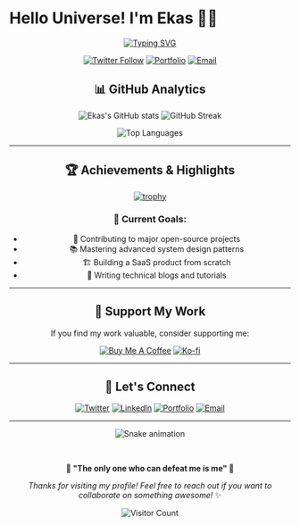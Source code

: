 # Hello Universe! I'm Ekas 👨‍💻

<div align="center">
  
[![Typing SVG](https://readme-typing-svg.herokuapp.com?font=Fira+Code&weight=600&size=28&duration=4000&pause=1000&color=00D8FF&center=true&vCenter=true&width=600&lines=Full+Stack+Developer;Problem+Solver;DSA+Enthusiast;Open+Source+Contributor)](https://git.io/typing-svg)

[![Twitter Follow](https://img.shields.io/twitter/follow/ekas_7?style=for-the-badge&logo=twitter&color=1DA1F2&labelColor=000000)](https://twitter.com/ekas_7)
[![Portfolio](https://img.shields.io/badge/Portfolio-ekas.site-FF6B6B?style=for-the-badge&logo=google-chrome&logoColor=white&labelColor=000000)](https://ekas.site)
[![Email](https://img.shields.io/badge/Email-Contact%20Me-4ECDC4?style=for-the-badge&logo=gmail&logoColor=white&labelColor=000000)](mailto:ekasatwal.work@gmail.com)


## 📊 GitHub Analytics

<div align="center">
  
![Ekas's GitHub stats](https://github-readme-stats-sigma-five.vercel.app/api?username=ekas-7&show_icons=true&theme=tokyonight&count_private=true&hide_border=true&bg_color=0D1117&title_color=00D8FF&icon_color=00D8FF&text_color=C9D1D9)
![GitHub Streak](https://github-readme-streak-stats.herokuapp.com/?user=ekas-7&theme=tokyonight&hide_border=true&background=0D1117&stroke=00D8FF&ring=00D8FF&fire=FF6B6B&currStreakNum=C9D1D9)

</div>

<div align="center">
  
![Top Languages](https://github-readme-stats-sigma-five.vercel.app/api/top-langs/?username=ekas-7&layout=compact&theme=tokyonight&hide_border=true&bg_color=0D1117&title_color=00D8FF&text_color=C9D1D9&hide=html,css)

</div>

---

## 🏆 Achievements & Highlights

<div align="center">

[![trophy](https://github-profile-trophy.vercel.app/?username=ekas-7&theme=tokyonight&no-frame=true&no-bg=true&margin-w=4&column=7)](https://github.com/ryo-ma/github-profile-trophy)

</div>

### 🎯 Current Goals:
- 🚀 Contributing to major open-source projects
- 📚 Mastering advanced system design patterns
- 🏗️ Building a SaaS product from scratch
- 📝 Writing technical blogs and tutorials

---

## 💝 Support My Work

<div align="center">

If you find my work valuable, consider supporting me:

[![Buy Me A Coffee](https://img.shields.io/badge/Buy_Me_A_Coffee-FFDD00?style=for-the-badge&logo=buy-me-a-coffee&logoColor=black)](https://buymeacoffee.com/ekas7)
[![Ko-fi](https://img.shields.io/badge/Ko--fi-F16061?style=for-the-badge&logo=ko-fi&logoColor=white)](https://ko-fi.com/ekas7)

</div>

---

## 🤝 Let's Connect

<div align="center">

[![Twitter](https://img.shields.io/badge/Twitter-1DA1F2?style=for-the-badge&logo=twitter&logoColor=white)](https://twitter.com/ekas_7)
[![LinkedIn](https://img.shields.io/badge/LinkedIn-0077B5?style=for-the-badge&logo=linkedin&logoColor=white)](https://www.linkedin.com/in/ekas-7/)
[![Portfolio](https://img.shields.io/badge/Portfolio-FF6B6B?style=for-the-badge&logo=google-chrome&logoColor=white)](https://ekas.site)
[![Email](https://img.shields.io/badge/Gmail-D14836?style=for-the-badge&logo=gmail&logoColor=white)](mailto:ekasatwal.work@gmail.com)

</div>

---

<div align="center">
  
![Snake animation](https://github.com/ekas-7/ekas-7/blob/output/github-contribution-grid-snake.svg)

<br>

**🌟 "The only one who can defeat me is me" 🌟**

*Thanks for visiting my profile! Feel free to reach out if you want to collaborate on something awesome!* ✨

![Visitor Count](https://komarev.com/ghpvc/?username=ekas-7&color=00D8FF&style=for-the-badge&label=VISITORS)

</div>
